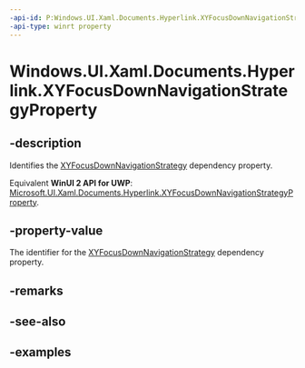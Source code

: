 ```yaml
---
-api-id: P:Windows.UI.Xaml.Documents.Hyperlink.XYFocusDownNavigationStrategyProperty
-api-type: winrt property
---
```


<!-- Property syntax.
public DependencyProperty XYFocusDownNavigationStrategyProperty { get; }
-->

# Windows.UI.Xaml.Documents.Hyperlink.XYFocusDownNavigationStrategyProperty

## -description
Identifies the [XYFocusDownNavigationStrategy](hyperlink_xyfocusdownnavigationstrategy.md) dependency property.

Equivalent **WinUI 2 API for UWP**: [Microsoft.UI.Xaml.Documents.Hyperlink.XYFocusDownNavigationStrategyProperty](/windows/winui/api/microsoft.ui.xaml.documents.hyperlink.xyfocusdownnavigationstrategyproperty).

## -property-value
The identifier for the [XYFocusDownNavigationStrategy](hyperlink_xyfocusdownnavigationstrategy.md) dependency property.

## -remarks

## -see-also

## -examples

